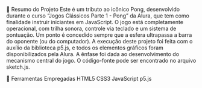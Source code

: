 
📄 Resumo do Projeto
Este é um tributo ao icônico Pong, desenvolvido durante o curso “Jogos Clássicos Parte 1 - Pong” da Alura, que tem como finalidade instruir iniciantes em JavaScript. O jogo está completamente operacional, com trilha sonora, controle via teclado e um sistema de pontuação. Um ponto é concedido sempre que a esfera ultrapassa a barra do oponente (ou do computador). A execução deste projeto foi feita com o auxílio da biblioteca p5.js, e todos os elementos gráficos foram disponibilizados pela Alura. A ênfase foi dada ao desenvolvimento do mecanismo central do jogo. O código-fonte pode ser encontrado no arquivo sketch.js.

🔧 Ferramentas Empregadas
HTML5
CSS3
JavaScript
p5.js